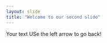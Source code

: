 ```yaml
---
layout: slide
title: "Welcome to our second slide"
---
```

Your text 
USe the left arrow to go back!
